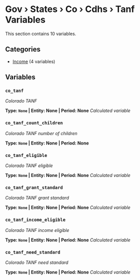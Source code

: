# Gov › States › Co › Cdhs › Tanf Variables

This section contains 10 variables.

## Categories

- [Income](income/index.md) (4 variables)

## Variables

### `co_tanf`
*Colorado TANF*

**Type: `None` | Entity: None | Period: None**
*Calculated variable*

### `co_tanf_count_children`
*Colorado TANF number of children*

**Type: `None` | Entity: None | Period: None**

### `co_tanf_eligible`
*Colorado TANF eligible*

**Type: `None` | Entity: None | Period: None**
*Calculated variable*

### `co_tanf_grant_standard`
*Colorado TANF grant standard*

**Type: `None` | Entity: None | Period: None**
*Calculated variable*

### `co_tanf_income_eligible`
*Colorado TANF income eligible*

**Type: `None` | Entity: None | Period: None**
*Calculated variable*

### `co_tanf_need_standard`
*Colorado TANF need standard*

**Type: `None` | Entity: None | Period: None**
*Calculated variable*
